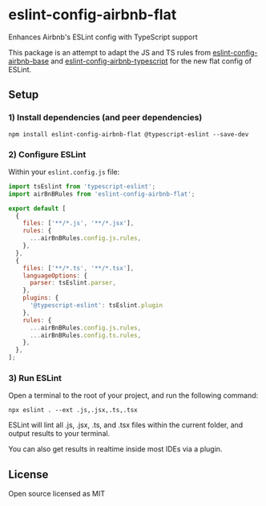 # eslint-config-airbnb-flat

Enhances Airbnb's ESLint config with TypeScript support

This package is an attempt to adapt the JS and TS rules from [eslint-config-airbnb-base](https://www.npmjs.com/package/eslint-config-airbnb-base) and [eslint-config-airbnb-typescript](https://www.npmjs.com/package/eslint-config-airbnb-typescript) for the new flat config of ESLint.

## Setup

### 1) Install dependencies (and peer dependencies)

```shell
npm install eslint-config-airbnb-flat @typescript-eslint --save-dev
```

### 2) Configure ESLint

Within your `eslint.config.js` file:

```javascript
import tsEslint from 'typescript-eslint';
import airBnBRules from 'eslint-config-airbnb-flat';

export default [
  {
    files: ['**/*.js', '**/*.jsx'],
    rules: {
      ...airBnBRules.config.js.rules,
    },
  },
  {
    files: ['**/*.ts', '**/*.tsx'],
    languageOptions: {
      parser: tsEslint.parser,
    },
    plugins: {
      '@typescript-eslint': tsEslint.plugin
    },
    rules: {
      ...airBnBRules.config.js.rules,
      ...airBnBRules.config.ts.rules,
    },
  },
];
```

### 3) Run ESLint

Open a terminal to the root of your project, and run the following command:

```shell
npx eslint . --ext .js,.jsx,.ts,.tsx
```

ESLint will lint all .js, .jsx, .ts, and .tsx files within the current folder, and output results to your terminal.

You can also get results in realtime inside most IDEs via a plugin.

## License

Open source licensed as MIT
